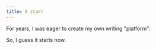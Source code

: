 ```yaml
---
title: A start
---
```


For years, I was eager to create my own writing "platform".

So, I guess it starts now.
